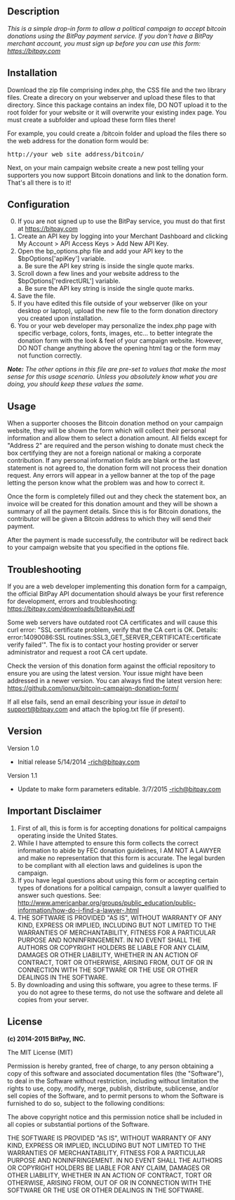
Description
-----------
<em>This is a simple drop-in form to allow a political campaign to accept bitcoin donations using the BitPay payment service. If you don't have a BitPay merchant account, you must sign up before you can use this form: https://bitpay.com</em>


Installation
------------
Download the zip file comprising index.php, the CSS file and the two library files. Create a direcory on your webserver and upload these files to that directory.  Since this package contains an index file, DO NOT upload it to the root folder for your website or it will overwrite your existing index page.  You must create a subfolder and upload these form files there!

For example, you could create a /bitcoin folder and upload the files there so the web address for the donation form would be:

<pre>http://your_web_site_address/bitcoin/</pre>

Next, on your main campaign website create a new post telling your supporters you now support Bitcoin donations and link to the donation form.  That's all there is to it!


Configuration
-------------
0. If you are not signed up to use the BitPay service, you must do that first at https://bitpay.com<br />
1. Create an API key by logging into your Merchant Dashboard and clicking My Account > API Access Keys > Add New API Key.<br />
2. Open the bp_options.php file and add your API key to the $bpOptions['apiKey'] variable.<br />
a. Be sure the API key string is inside the single quote marks.<br />
3. Scroll down a few lines and your website address to the $bpOptions['redirectURL'] variable.<br />
a. Be sure the API key string is inside the single quote marks.<br />
4. Save the file.
5. If you have edited this file outside of your webserver (like on your desktop or laptop), upload the new file to the form donation directory you created upon installation.
6. You or your web developer may personalize the index.php page with specific verbage, colors, fonts, images, etc... to better integrate the donation form with the look & feel of your campaign website.  However, DO NOT change anything above the opening html tag or the form may not function correctly.

<i><strong>Note:</strong> The other options in this file are pre-set to values that make the most sense for this usage scenario. Unless you absolutely know what you are doing, you should keep these values the same.</i>


Usage
-----
When a supporter chooses the Bitcoin donation method on your campaign website, they will be shown the form which will collect their personal information and allow them to select a donation amount.  All fields except for "Address 2" are required and the person wishing to donate must check the box certifying they are not a foreign national or making a corporate contribution.  If any personal information fields are blank or the last statement is not agreed to, the donation form will not process their donation request.  Any errors will appear in a yellow banner at the top of the page letting the person know what the problem was and how to correct it.

Once the form is completely filled out and they check the statement box, an invoice will be created for this donation amount and they will be shown a summary of all the payment details.  Since this is for Bitcoin donations, the contributor will be given a Bitcoin address to which they will send their payment.

After the payment is made successfully, the contributor will be redirect back to your campaign website that you specified in the options file.


Troubleshooting
----------------
If you are a web developer implementing this donation form for a campaign, the official BitPay API documentation should always be your first reference for development, errors and troubleshooting:
https://bitpay.com/downloads/bitpayApi.pdf

Some web servers have outdated root CA certificates and will cause this curl error: "SSL certificate problem, verify that the CA cert is OK. Details: error:14090086:SSL routines:SSL3_GET_SERVER_CERTIFICATE:certificate verify failed'".  The fix is to contact your hosting provider or server administrator and request a root CA cert update.

Check the version of this donation form against the official repository to ensure you are using the latest version. Your issue might have been addressed in a newer version.  You can always find the latest version here: https://github.com/ionux/bitcoin-campaign-donation-form/

If all else fails, send an email describing your issue *in detail* to support@bitpay.com and attach the bplog.txt file (if present).


Version
-------
Version 1.0
- Initial release 5/14/2014 -rich@bitpay.com

Version 1.1
- Update to make form parameters editable. 3/7/2015 -rich@bitpay.com


Important Disclaimer
--------------------
1. First of all, this is form is for accepting donations for political campaigns operating inside the United States.
2. While I have attempted to ensure this form collects the correct information to abide by FEC donation guidelines, I AM NOT A LAWYER and make no representation that this form is accurate.  The legal burden to be compliant with all election laws and guidelines is upon the campaign.
3. If you have legal questions about using this form or accepting certain types of donations for a political campaign, consult a lawyer qualified to answer such questions.  See: http://www.americanbar.org/groups/public_education/public-information/how-do-i-find-a-lawyer-.html
4. THE SOFTWARE IS PROVIDED "AS IS", WITHOUT WARRANTY OF ANY KIND, EXPRESS OR IMPLIED, INCLUDING BUT NOT LIMITED TO THE WARRANTIES OF MERCHANTABILITY, FITNESS FOR A PARTICULAR PURPOSE AND NONINFRINGEMENT. IN NO EVENT SHALL THE AUTHORS OR COPYRIGHT HOLDERS BE LIABLE FOR ANY CLAIM, DAMAGES OR OTHER LIABILITY, WHETHER IN AN ACTION OF CONTRACT, TORT OR OTHERWISE, ARISING FROM, OUT OF OR IN CONNECTION WITH THE SOFTWARE OR THE USE OR OTHER DEALINGS IN THE SOFTWARE.
5. By downloading and using this software, you agree to these terms.  IF you do not agree to these terms, do not use the software and delete all copies from your server.


License
-------
<strong>(c) 2014-2015 BitPay, INC.</strong>

The MIT License (MIT)

Permission is hereby granted, free of charge, to any person obtaining a copy
of this software and associated documentation files (the "Software"), to deal
in the Software without restriction, including without limitation the rights
to use, copy, modify, merge, publish, distribute, sublicense, and/or sell
copies of the Software, and to permit persons to whom the Software is
furnished to do so, subject to the following conditions:

The above copyright notice and this permission notice shall be included in
all copies or substantial portions of the Software.

THE SOFTWARE IS PROVIDED "AS IS", WITHOUT WARRANTY OF ANY KIND, EXPRESS OR
IMPLIED, INCLUDING BUT NOT LIMITED TO THE WARRANTIES OF MERCHANTABILITY,
FITNESS FOR A PARTICULAR PURPOSE AND NONINFRINGEMENT. IN NO EVENT SHALL THE
AUTHORS OR COPYRIGHT HOLDERS BE LIABLE FOR ANY CLAIM, DAMAGES OR OTHER
LIABILITY, WHETHER IN AN ACTION OF CONTRACT, TORT OR OTHERWISE, ARISING FROM,
OUT OF OR IN CONNECTION WITH THE SOFTWARE OR THE USE OR OTHER DEALINGS IN
THE SOFTWARE.
